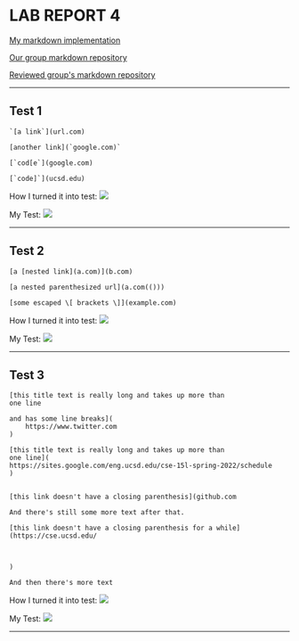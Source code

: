# LAB REPORT 4

[My markdown implementation](https://github.com/j02ephlee/markdown-parser)

[Our group markdown repository](https://github.com/NuojinliXu/markdown-parser)

[Reviewed group's markdown repository](https://github.com/NLChung9/markdown-parser)

---

## Test 1

```
`[a link`](url.com)

[another link](`google.com)`

[`cod[e`](google.com)

[`code]`](ucsd.edu)
```
How I turned it into test:
![](https://user-images.githubusercontent.com/103203293/171099842-0d16d21e-61ff-4179-b727-4b165c848538.png)

My Test: 
![](https://user-images.githubusercontent.com/103203293/171098851-0aa8843a-9d73-4575-9836-aa7b493697bf.png)

---

## Test 2

```
[a [nested link](a.com)](b.com)

[a nested parenthesized url](a.com(()))

[some escaped \[ brackets \]](example.com)
```
How I turned it into test:
![](https://user-images.githubusercontent.com/103203293/171099694-27cf24da-69fc-4254-b19a-2d262d53ab78.png)

My Test:
![](https://user-images.githubusercontent.com/103203293/171099253-308f1512-6dea-48fb-94fe-cc341fa7a2f0.png)

---

## Test 3 

```
[this title text is really long and takes up more than 
one line

and has some line breaks](
    https://www.twitter.com
)

[this title text is really long and takes up more than 
one line](
https://sites.google.com/eng.ucsd.edu/cse-15l-spring-2022/schedule
)


[this link doesn't have a closing parenthesis](github.com

And there's still some more text after that.

[this link doesn't have a closing parenthesis for a while](https://cse.ucsd.edu/



)

And then there's more text
```
How I turned it into test:
![](https://user-images.githubusercontent.com/103203293/171099933-491ac19f-421e-477a-8433-4eff5fc66a41.png)

My Test:
![](https://user-images.githubusercontent.com/103203293/171099336-28c36047-12f6-4d4c-978d-cd01bc426039.png)

---

